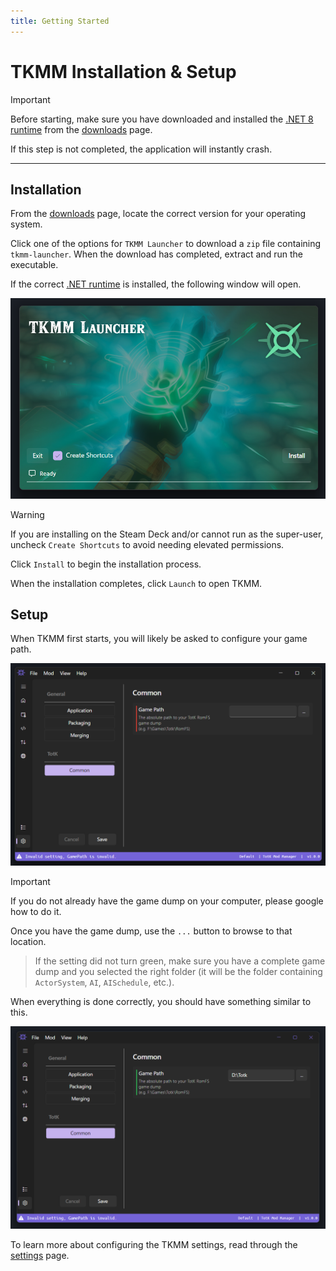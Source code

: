 ```yaml
---
title: Getting Started
---
```


# TKMM Installation & Setup

> [!IMPORTANT]
> Before starting, make sure you have downloaded and installed the [.NET 8 runtime](../../downloads) from the [downloads](../../downloads) page.
>
> If this step is not completed, the application will instantly crash.

---

## Installation

From the [downloads](../../downloads) page, locate the correct version for your operating system.

Click one of the options for `TKMM Launcher` to download a `zip` file containing `tkmm-launcher`. When the download has completed, extract and run the executable.

If the correct [.NET runtime](../../downloads) is installed, the following window will open.

<p>
    <img width="550" src="./images/Launcher.png" alt="tkmm launcher window">
</p>

> [!WARNING]
> If you are installing on the Steam Deck and/or cannot run as the super-user, uncheck `Create Shortcuts` to avoid needing elevated permissions.

Click `Install` to begin the installation process.

When the installation completes, click `Launch` to open TKMM.

## Setup

When TKMM first starts, you will likely be asked to configure your game path.

<p>
    <img width="550" src="./images/Settings_NoGamePath.png" alt="invalid settings page">
</p>

> [!IMPORTANT]
> If you do not already have the game dump on your computer, please google how to do it.

Once you have the game dump, use the `...` button to browse to that location.

> If the setting did not turn green, make sure you have a complete game dump and you selected the right folder (it will be the folder containing `ActorSystem`, `AI`, `AISchedule`, etc.).

When everything is done correctly, you should have something similar to this.

<p>
    <img width="550" src="./images/Settings_WithGamePath.png">
</p>

To learn more about configuring the TKMM settings, read through the [settings](./settings) page.